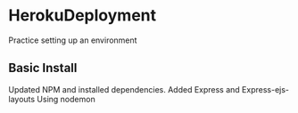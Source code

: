 # HerokuDeployment
Practice setting up an environment

## Basic Install
Updated NPM and installed dependencies. 
Added Express and Express-ejs-layouts
Using nodemon


